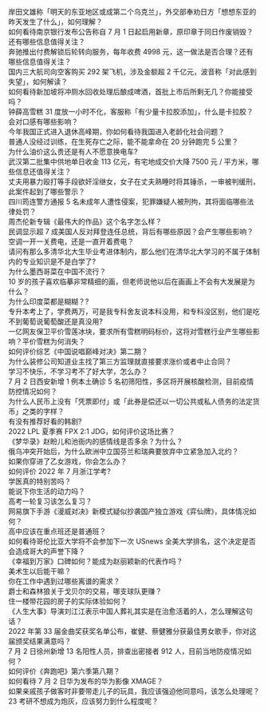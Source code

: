 岸田文雄称「明天的东亚地区或成第二个乌克兰」，外交部奉劝日方「想想东亚的昨天发生了什么」，如何理解？  
如何看待南京银行发布公告称自 7 月 1 日起启用新章，原印章于同日作废销毁？还有哪些信息值得关注？  
奔驰推出付费解锁后轮转向服务，每年收费 4998 元，这一做法是否合理？还有哪些信息值得关注？  
国内三大航司向空客购买 292 架飞机，涉及金额超 2 千亿元，波音称「对此感到失望」，如何解读？  
如何看待新加坡将冲厕水回收处理后酿成啤酒，首批上市后所剩无几？你能接受吗？  
钟薛高雪糕 31 度放一小时不化，客服称「有少量卡拉胶添加」，什么是卡拉胶？会对口感有哪些影响？  
今年我国正式进入退休高峰期，你如何看待我国进入老龄化社会问题？  
普通人没经过训练，在生死存亡之际，能不能拿命在 20 分钟跑完 5 公里？  
为什么油价这么贵还是有人不愿意换电车?  
武汉第二批集中供地单日收金 113 亿元，有宅地成交价大降 7500 元 / 平方米，哪些信息还值得关注？  
丈夫用暴力殴打等手段欲奸淫继女，女子在丈夫熟睡时将其锤杀，一审被判缓刑，此案件起到了哪些警示？  
四川筠连警方通报 5 名未成年人遭性侵案，犯罪嫌疑人被刑拘，其将面临哪些法律处罚？  
周杰伦新专辑《最伟大的作品》这个名字怎么样？  
民调显示超 7 成美国人反对拜登连任总统，背后有哪些原因？会产生哪些影响？  
空调一开一关费电，还是一直开着费电？  
请问有那么多清华北大生毕业考进体制内，那么他们在清华北大学习的不属于体制内的专业知识是不是白学了?  
为什么墨西哥菜在中国不流行？  
10 岁的孩子喜欢临摹非常精细的画，但老师说他以后在画画上不会有大发展是为什么？  
为什么印度菜都是糊糊？?  
专升本考上了，学费两万，可是我专科舍友说本科没用，和专科没区别，他们是吃不到葡萄说葡萄酸还是真没用?  
一亿网友保卫平价雪莲冰块，要求所有雪糕明码标价，这将对雪糕行业产生哪些影响？平价雪糕为何消失？  
如何评价综艺《中国说唱巅峰对决》第二期？  
为什么装修公司知道业主找了第三方监理就直接要求涨价或者中止合同？  
学习不快乐，不学习考不了好大学，怎么办？  
7 月 2 日西安新增 1 例本土确诊 5 名初筛阳性，多区将开展核酸检测，目前疫情防控情况如何？  
为什么人民币上没有「凭票即付」或「此券是偿还以一切公共或私人债务的法定货币」之类的字样？  
有没有推荐好看的韩剧?  
2022 LPL 夏季赛 FPX 2:1 JDG，如何评价这场比赛？  
《梦华录》赵盼儿和池衙内的感情线是否多余？为什么？  
俄乌冲突开始后，为什么欧洲中立国芬兰和瑞典要放弃中立紧急加入北约？  
如果你穿进了乙女游戏，你会怎么办？  
如何评价 2022 年 7 月浙江学考?  
学医真的特别苦吗？  
能说下你生活的动力吗？  
高考一轮复习该怎么复习？  
网易旗下手游《漫威对决》新模式疑似抄袭国产独立游戏《弈仙牌》，具体情况如何？  
高中应该在重点班还是普通班？  
如何看待哥伦比亚大学将不会参加下一次 USnews 全美大学排名，这个决定是否会造成哥大的声誉下降？  
《幸福到万家》口碑如何？能成为赵丽颖新的代表作吗？  
美术生以后能干嘛？  
你在工作中遇到过哪些离谱的需求？  
爵士和森林狼关于戈贝尔的交易，哪支球队更赚？  
住一楼带花园的房子的实际体验如何？  
《人生大事》导演刘江江表示中国人葬礼其实是在治愈活着的人，怎么理解这句话？  
2022 年第 33 届金曲奖获奖名单公布，崔健、蔡健雅分获最佳男女歌手，你对这届颁奖结果满意吗？  
7 月 2 日徐州新增 13 名阳性人员，排查出密接者 912 人，目前当地防疫情况如何？  
如何评价《奔跑吧》第六季第八期？  
如何看待 7 月 2 日华为发布的华为影像 XMAGE？  
如果亲戚孩子做客时非要带走儿子的玩具，我应该强迫他同意吗，该怎么处理呢？  
23 考研不想成为炮灰，应该努力到什么程度呢？  
